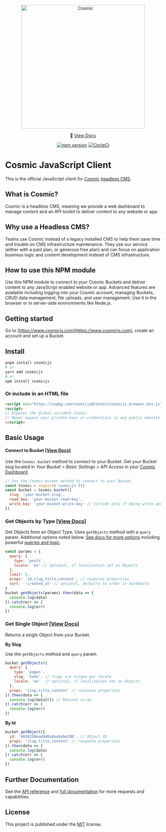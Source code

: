 <p align="center">
  <a href="https://www.cosmicjs.com"><img src="https://cdn.cosmicjs.com/3cf62ab0-8e13-11ea-9b8f-cd0254a8c979-cosmic-dark.svg" alt="Cosmic" width="400"></a>
</p>
<p align="center">
  📖 <a href="https://docs.cosmicjs.com">View Docs</a>
</p>
<p align="center">
	<a href="https://www.npmjs.com/package/cosmicjs"><img src="https://badge.fury.io/js/cosmicjs.svg" alt="npm version"></a>
	<a href="https://circleci.com/gh/cosmicjs/cosmicjs-node"><img src="https://circleci.com/gh/cosmicjs/cosmicjs-node.svg?style=shield" alt="CircleCI"></a>
</p>

# Cosmic JavaScript Client

This is the official JavaScript client for [Cosmic](https://www.cosmicjs.com) [headless CMS](https://www.cosmicjs.com/headless-cms).

## What is Cosmic?
Cosmic is a headless CMS, meaning we provide a web dashboard to manage content and an API toolkit to deliver content to any website or app.

## Why use a Headless CMS?
Teams use Cosmic instead of a legacy installed CMS to help them save time and trouble on CMS infrastructure maintenance. They use our service (either with a paid plan, or generous free plan) and can focus on application business logic and content development instead of CMS infrastructure.

## How to use this NPM module
Use this NPM module to connect to your Cosmic Buckets and deliver content to any JavaScript enabled website or app.  Advanced features are available including logging into your Cosmic account, managing Buckets, CRUD data management, file uploads, and user management. Use it in the browser or in server-side environments like Node.js.

## Getting started
Go to [https://www.cosmicjs.com](https://www.cosmicjs.com), create an account and set up a Bucket.

## Install
```bash
pnpm install cosmicjs
# or
yarn add cosmicjs
# or
npm install cosmicjs
```
### Or include in an HTML file
```html
<script src="https://unpkg.com/cosmicjs@latest/cosmicjs.browser.min.js"></script>
<script>
// Exposes the global variable Cosmic
// Never expose your private keys or credentials in any public website's client-side code
</script>
```

## Basic Usage

#### Connect to Bucket [[View Docs](https://docs.cosmicjs.com/api-reference/introduction)]
Use the `Cosmic.bucket` method to connect to your Bucket. Get your Bucket slug located in <i>Your Bucket > Basic Settings > API Access</i> in your [Cosmic Dashboard](https://app.cosmicjs.com/login).
```javascript
// Use the Cosmic.bucket method to connect to your Bucket.
const Cosmic = require('cosmicjs')()
const bucket = Cosmic.bucket({
  slug: 'your-bucket-slug',
  read_key: 'your-bucket-read-key',
  write_key: 'your-bucket-write-key' // Include only if doing write operations.
})
```

### Get Objects by Type [[View Docs](https://docs.cosmicjs.com/api-reference/objects)]
Get Objects from an Object Type. Uses `getObjects` method with a `query` param. Additional options noted below. [See docs for more options](https://docs.cosmicjs.com/api-reference/objects) including powerful [queries and logic](https://docs.cosmicjs.com/api-reference/queries).
```javascript
const params = {
  query: {
    type: 'posts',
    locale: 'en' // optional, if localization set on Objects
  },
  limit: 5,
  props: 'id,slug,title,content', // response properties
  sort: '-created_at' // optional, defaults to order in dashboard
}
bucket.getObjects(params).then(data => {
  console.log(data)
}).catch(err => {
  console.log(err)
})
```

### Get Single Object [[View Docs](https://docs.cosmicjs.com/api-reference/objects#get-object)]
Returns a single Object from your Bucket.

**By Slug**

Use the `getObjects` method and `query` param.
```javascript
bucket.getObjects({
  query: {
    type: 'pages',
    slug: 'home', // slugs are unique per locale
    locale: 'en'  // optional, if localization set on Objects
  },
  props: 'slug,title,content' // response properties
}).then(data => {
  console.log(data[0]) // Returns array
}).catch(err => {
  console.log(err)
})
```

**By Id**

```javascript
bucket.getObject({
  id: '6038150ead9d8a0ee8ebe290', // Object ID
  props: 'slug,title,content' // response properties
}).then(data => {
  console.log(data)
}).catch(err => {
  console.log(err)
})
```
## Further Documentation
See the [API reference](API.md) and [full documentation](https://docs.cosmicjs.com) for more requests and capabilities.

## License
This project is published under the [MIT](LICENSE) license.